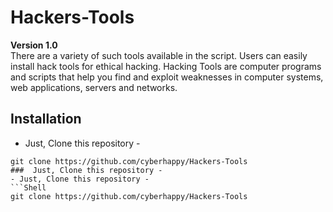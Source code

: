 # Hackers-Tools

**Version 1.0** <br />
There are a variety of such tools available in the script. Users can easily install hack tools for ethical hacking.
Hacking Tools are computer programs and scripts that help you find and exploit weaknesses in computer systems, web applications, servers and networks.
## Installation

- Just, Clone this repository -
```Shell
git clone https://github.com/cyberhappy/Hackers-Tools
###  Just, Clone this repository -
- Just, Clone this repository -
```Shell
git clone https://github.com/cyberhappy/Hackers-Tools
